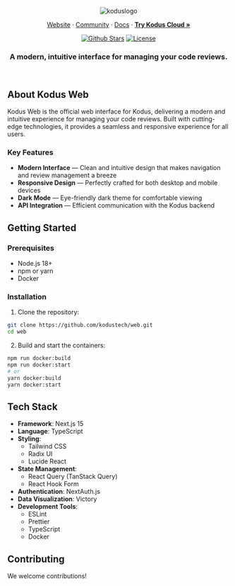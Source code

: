 <p align="center">
  <img alt="koduslogo" src="https://kodus.io/wp-content/uploads/2025/04/kodusweb.png">
</p>

<p align="center">
  <a href="https://kodus.io" target="_blank">Website</a>
  ·
  <a href="" target="_blank">Community</a>
  ·
  <a href="https://docs.kodus.io" target="_blank">Docs</a>
  ·
  <a href="https://app.kodus.io" target="_blank"><strong>Try Kodus Cloud »</strong></a>
</p>

<p align="center">
   <a href="https://github.com/kodustech/web" target="_blank"><img src="https://img.shields.io/github/stars/kodustech/web" alt="Github Stars"></a>
   <a href="https://github.com/kodustech/web/blob/main/LICENSE"><img src="https://img.shields.io/badge/license-AGPLv3-red" alt="License"></a>
</p>

<h3 align="center">A modern, intuitive interface for managing your code reviews.</h3>

<br/>

## About Kodus Web

Kodus Web is the official web interface for Kodus, delivering a modern and intuitive experience for managing your code reviews. Built with cutting-edge technologies, it provides a seamless and responsive experience for all users.

### Key Features

- **Modern Interface** — Clean and intuitive design that makes navigation and review management a breeze
- **Responsive Design** — Perfectly crafted for both desktop and mobile devices
- **Dark Mode** — Eye-friendly dark theme for comfortable viewing
- **API Integration** — Efficient communication with the Kodus backend

## Getting Started

### Prerequisites

- Node.js 18+
- npm or yarn
- Docker

### Installation

1. Clone the repository:

```bash
git clone https://github.com/kodustech/web.git
cd web
```

2. Build and start the containers:

```bash
npm run docker:build
npm run docker:start
# or
yarn docker:build
yarn docker:start
```

## Tech Stack

- **Framework**: Next.js 15
- **Language**: TypeScript
- **Styling**:
    - Tailwind CSS
    - Radix UI
    - Lucide React
- **State Management**:
    - React Query (TanStack Query)
    - React Hook Form
- **Authentication**: NextAuth.js
- **Data Visualization**: Victory
- **Development Tools**:
    - ESLint
    - Prettier
    - TypeScript
    - Docker

## Contributing

We welcome contributions!
